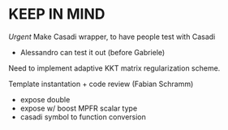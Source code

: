 # KEEP IN MIND

*Urgent* Make Casadi wrapper, to have people test with Casadi

* Alessandro can test it out (before Gabriele)

Need to implement adaptive KKT matrix regularization scheme.

Template instantation + code review (Fabian Schramm)

* expose double
* expose w/ boost MPFR scalar type
* casadi symbol to function conversion
